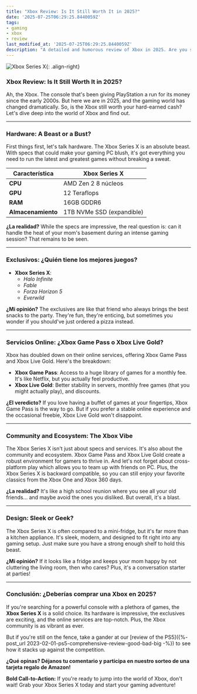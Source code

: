 ```yaml
---
title: "Xbox Review: Is It Still Worth It in 2025?"
date: '2025-07-25T06:29:25.8440059Z'
tags:
- gaming
- xbox
- review
last_modified_at: '2025-07-25T06:29:25.8440059Z'
description: "A detailed and humorous review of Xbox in 2025. Are you still on team Xbox or is it time to switch?"
---
```


![Xbox Series X](https://m.media-amazon.com/images/I/61nq7mC0tHL.jpg){: .align-right}

### Xbox Review: Is It Still Worth It in 2025?

Ah, the Xbox. The console that's been giving PlayStation a run for its money since the early 2000s. But here we are in 2025, and the gaming world has changed dramatically. So, is the Xbox still worth your hard-earned cash? Let's dive deep into the world of Xbox and find out.

---

### Hardware: A Beast or a Bust?

First things first, let's talk hardware. The Xbox Series X is an absolute beast. With specs that could make your gaming PC blush, it's got everything you need to run the latest and greatest games without breaking a sweat.

| Característica         | Xbox Series X                 |
|------------------------|-------------------------------|
| **CPU**               | AMD Zen 2 8 núcleos          |
| **GPU**               | 12 Teraflops                 |
| **RAM**               | 16GB GDDR6                   |
| **Almacenamiento**    | 1TB NVMe SSD (expandible)     |

**¿La realidad?** While the specs are impressive, the real question is: can it handle the heat of your mom's basement during an intense gaming session? That remains to be seen.

---

### Exclusivos: ¿Quién tiene los mejores juegos?

- **Xbox Series X**:  
  - *Halo Infinite*  
  - *Fable*  
  - *Forza Horizon 5*  
  - *Everwild*  

**¿Mi opinión?** The exclusives are like that friend who always brings the best snacks to the party. They're fun, they're enticing, but sometimes you wonder if you should've just ordered a pizza instead.

---

### Servicios Online: ¿Xbox Game Pass o Xbox Live Gold?

Xbox has doubled down on their online services, offering Xbox Game Pass and Xbox Live Gold. Here's the breakdown:

- **Xbox Game Pass**: Access to a huge library of games for a monthly fee. It's like Netflix, but you actually feel productive.  
- **Xbox Live Gold**: Better stability in servers, monthly free games (that you might actually play), and discounts.  

**¿El veredicto?** If you love having a buffet of games at your fingertips, Xbox Game Pass is the way to go. But if you prefer a stable online experience and the occasional freebie, Xbox Live Gold won't disappoint.

---

### Community and Ecosystem: The Xbox Vibe

The Xbox Series X isn't just about specs and services. It's also about the community and ecosystem. Xbox Game Pass and Xbox Live Gold create a robust environment for gamers to thrive in. And let's not forget about cross-platform play which allows you to team up with friends on PC. Plus, the Xbox Series X is backward compatible, so you can still enjoy your favorite classics from the Xbox One and Xbox 360 days.

**¿La realidad?** It's like a high school reunion where you see all your old friends... and maybe avoid the ones you disliked. But overall, it's a blast.

---

### Design: Sleek or Geek?

The Xbox Series X is often compared to a mini-fridge, but it's far more than a kitchen appliance. It's sleek, modern, and designed to fit right into any gaming setup. Just make sure you have a strong enough shelf to hold this beast.

**¿Mi opinión?** If it looks like a fridge and keeps your mom happy by not cluttering the living room, then who cares? Plus, it's a conversation starter at parties!

---

### Conclusión: ¿Deberías comprar una Xbox en 2025?

If you're searching for a powerful console with a plethora of games, the **Xbox Series X** is a solid choice. Its hardware is impressive, the exclusives are exciting, and the online services are top-notch. Plus, the Xbox community is as vibrant as ever.

But if you're still on the fence, take a gander at our [review of the PS5]({%- post_url 2023-02-01-ps5-comprehensive-review-good-bad-big -%}) to see how it stacks up against the competition.

**¿Qué opinas? Déjanos tu comentario y participa en nuestro sorteo de una tarjeta regalo de Amazon!**

**Bold Call-to-Action:** If you're ready to jump into the world of Xbox, don't wait! Grab your Xbox Series X today and start your gaming adventure!
